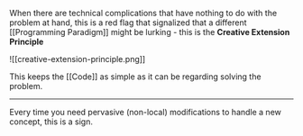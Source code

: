 When there are technical complications that have nothing to do with the problem at hand, this is a red flag that signalized that a different [[Programming Paradigm]] might be lurking - this is the **Creative Extension Principle**

![[creative-extension-principle.png]]

This keeps the [[Code]] as simple as it can be regarding solving the problem.

---

Every time you need pervasive (non-local) modifications to handle a new concept, this is a sign.